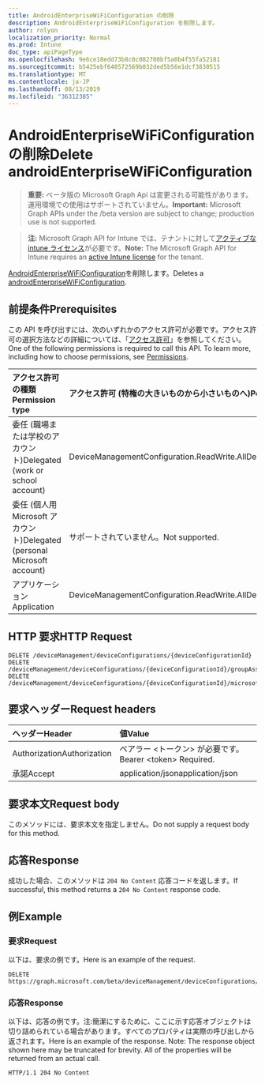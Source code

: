 ```yaml
---
title: AndroidEnterpriseWiFiConfiguration の削除
description: AndroidEnterpriseWiFiConfiguration を削除します。
author: rolyon
localization_priority: Normal
ms.prod: Intune
doc_type: apiPageType
ms.openlocfilehash: 9e6ce18edd73b8c0c082700bf5a0b4f55fa52181
ms.sourcegitcommit: b5425ebf648572569b032ded5b56e1dcf3830515
ms.translationtype: MT
ms.contentlocale: ja-JP
ms.lasthandoff: 08/13/2019
ms.locfileid: "36312385"
---
```

# <a name="delete-androidenterprisewificonfiguration"></a><span data-ttu-id="30faa-103">AndroidEnterpriseWiFiConfiguration の削除</span><span class="sxs-lookup"><span data-stu-id="30faa-103">Delete androidEnterpriseWiFiConfiguration</span></span>

> <span data-ttu-id="30faa-104">**重要:** ベータ版の Microsoft Graph Api は変更される可能性があります。運用環境での使用はサポートされていません。</span><span class="sxs-lookup"><span data-stu-id="30faa-104">**Important:** Microsoft Graph APIs under the /beta version are subject to change; production use is not supported.</span></span>

> <span data-ttu-id="30faa-105">**注:** Microsoft Graph API for Intune では、テナントに対して[アクティブな intune ライセンス](https://go.microsoft.com/fwlink/?linkid=839381)が必要です。</span><span class="sxs-lookup"><span data-stu-id="30faa-105">**Note:** The Microsoft Graph API for Intune requires an [active Intune license](https://go.microsoft.com/fwlink/?linkid=839381) for the tenant.</span></span>

<span data-ttu-id="30faa-106">[AndroidEnterpriseWiFiConfiguration](../resources/intune-deviceconfig-androidenterprisewificonfiguration.md)を削除します。</span><span class="sxs-lookup"><span data-stu-id="30faa-106">Deletes a [androidEnterpriseWiFiConfiguration](../resources/intune-deviceconfig-androidenterprisewificonfiguration.md).</span></span>

## <a name="prerequisites"></a><span data-ttu-id="30faa-107">前提条件</span><span class="sxs-lookup"><span data-stu-id="30faa-107">Prerequisites</span></span>
<span data-ttu-id="30faa-p101">この API を呼び出すには、次のいずれかのアクセス許可が必要です。アクセス許可の選択方法などの詳細については、「[アクセス許可](/graph/permissions-reference)」を参照してください。</span><span class="sxs-lookup"><span data-stu-id="30faa-p101">One of the following permissions is required to call this API. To learn more, including how to choose permissions, see [Permissions](/graph/permissions-reference).</span></span>

|<span data-ttu-id="30faa-110">アクセス許可の種類</span><span class="sxs-lookup"><span data-stu-id="30faa-110">Permission type</span></span>|<span data-ttu-id="30faa-111">アクセス許可 (特権の大きいものから小さいものへ)</span><span class="sxs-lookup"><span data-stu-id="30faa-111">Permissions (from most to least privileged)</span></span>|
|:---|:---|
|<span data-ttu-id="30faa-112">委任 (職場または学校のアカウント)</span><span class="sxs-lookup"><span data-stu-id="30faa-112">Delegated (work or school account)</span></span>|<span data-ttu-id="30faa-113">DeviceManagementConfiguration.ReadWrite.All</span><span class="sxs-lookup"><span data-stu-id="30faa-113">DeviceManagementConfiguration.ReadWrite.All</span></span>|
|<span data-ttu-id="30faa-114">委任 (個人用 Microsoft アカウント)</span><span class="sxs-lookup"><span data-stu-id="30faa-114">Delegated (personal Microsoft account)</span></span>|<span data-ttu-id="30faa-115">サポートされていません。</span><span class="sxs-lookup"><span data-stu-id="30faa-115">Not supported.</span></span>|
|<span data-ttu-id="30faa-116">アプリケーション</span><span class="sxs-lookup"><span data-stu-id="30faa-116">Application</span></span>|<span data-ttu-id="30faa-117">DeviceManagementConfiguration.ReadWrite.All</span><span class="sxs-lookup"><span data-stu-id="30faa-117">DeviceManagementConfiguration.ReadWrite.All</span></span>|

## <a name="http-request"></a><span data-ttu-id="30faa-118">HTTP 要求</span><span class="sxs-lookup"><span data-stu-id="30faa-118">HTTP Request</span></span>
<!-- {
  "blockType": "ignored"
}
-->
``` http
DELETE /deviceManagement/deviceConfigurations/{deviceConfigurationId}
DELETE /deviceManagement/deviceConfigurations/{deviceConfigurationId}/groupAssignments/{deviceConfigurationGroupAssignmentId}/deviceConfiguration
DELETE /deviceManagement/deviceConfigurations/{deviceConfigurationId}/microsoft.graph.windowsDomainJoinConfiguration/networkAccessConfigurations/{deviceConfigurationId}
```

## <a name="request-headers"></a><span data-ttu-id="30faa-119">要求ヘッダー</span><span class="sxs-lookup"><span data-stu-id="30faa-119">Request headers</span></span>
|<span data-ttu-id="30faa-120">ヘッダー</span><span class="sxs-lookup"><span data-stu-id="30faa-120">Header</span></span>|<span data-ttu-id="30faa-121">値</span><span class="sxs-lookup"><span data-stu-id="30faa-121">Value</span></span>|
|:---|:---|
|<span data-ttu-id="30faa-122">Authorization</span><span class="sxs-lookup"><span data-stu-id="30faa-122">Authorization</span></span>|<span data-ttu-id="30faa-123">ベアラー &lt;トークン&gt; が必要です。</span><span class="sxs-lookup"><span data-stu-id="30faa-123">Bearer &lt;token&gt; Required.</span></span>|
|<span data-ttu-id="30faa-124">承諾</span><span class="sxs-lookup"><span data-stu-id="30faa-124">Accept</span></span>|<span data-ttu-id="30faa-125">application/json</span><span class="sxs-lookup"><span data-stu-id="30faa-125">application/json</span></span>|

## <a name="request-body"></a><span data-ttu-id="30faa-126">要求本文</span><span class="sxs-lookup"><span data-stu-id="30faa-126">Request body</span></span>
<span data-ttu-id="30faa-127">このメソッドには、要求本文を指定しません。</span><span class="sxs-lookup"><span data-stu-id="30faa-127">Do not supply a request body for this method.</span></span>

## <a name="response"></a><span data-ttu-id="30faa-128">応答</span><span class="sxs-lookup"><span data-stu-id="30faa-128">Response</span></span>
<span data-ttu-id="30faa-129">成功した場合、このメソッドは `204 No Content` 応答コードを返します。</span><span class="sxs-lookup"><span data-stu-id="30faa-129">If successful, this method returns a `204 No Content` response code.</span></span>

## <a name="example"></a><span data-ttu-id="30faa-130">例</span><span class="sxs-lookup"><span data-stu-id="30faa-130">Example</span></span>

### <a name="request"></a><span data-ttu-id="30faa-131">要求</span><span class="sxs-lookup"><span data-stu-id="30faa-131">Request</span></span>
<span data-ttu-id="30faa-132">以下は、要求の例です。</span><span class="sxs-lookup"><span data-stu-id="30faa-132">Here is an example of the request.</span></span>
``` http
DELETE https://graph.microsoft.com/beta/deviceManagement/deviceConfigurations/{deviceConfigurationId}
```

### <a name="response"></a><span data-ttu-id="30faa-133">応答</span><span class="sxs-lookup"><span data-stu-id="30faa-133">Response</span></span>
<span data-ttu-id="30faa-p102">以下は、応答の例です。注:簡潔にするために、ここに示す応答オブジェクトは切り詰められている場合があります。すべてのプロパティは実際の呼び出しから返されます。</span><span class="sxs-lookup"><span data-stu-id="30faa-p102">Here is an example of the response. Note: The response object shown here may be truncated for brevity. All of the properties will be returned from an actual call.</span></span>
``` http
HTTP/1.1 204 No Content
```






